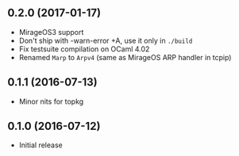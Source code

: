 ## 0.2.0 (2017-01-17)

* MirageOS3 support
* Don't ship with -warn-error +A, use it only in `./build`
* Fix testsuite compilation on OCaml 4.02
* Renamed `Marp` to `Arpv4` (same as MirageOS ARP handler in tcpip)

## 0.1.1 (2016-07-13)

* Minor nits for topkg

## 0.1.0 (2016-07-12)

* Initial release
